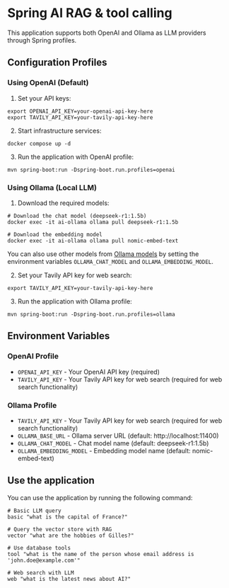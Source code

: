 # Spring AI RAG & tool calling

This application supports both OpenAI and Ollama as LLM providers through Spring profiles.

## Configuration Profiles

### Using OpenAI (Default)

1. Set your API keys:
```shell
export OPENAI_API_KEY=your-openai-api-key-here
export TAVILY_API_KEY=your-tavily-api-key-here
```

2. Start infrastructure services:
```shell
docker compose up -d
```

3. Run the application with OpenAI profile:
```shell
mvn spring-boot:run -Dspring-boot.run.profiles=openai
```

### Using Ollama (Local LLM)

1. Download the required models:
```shell
# Download the chat model (deepseek-r1:1.5b)
docker exec -it ai-ollama ollama pull deepseek-r1:1.5b

# Download the embedding model
docker exec -it ai-ollama ollama pull nomic-embed-text
```

You can also use other models from [Ollama models](https://ollama.com/models) by setting the environment variables `OLLAMA_CHAT_MODEL` and `OLLAMA_EMBEDDING_MODEL`.

2. Set your Tavily API key for web search:
```shell
export TAVILY_API_KEY=your-tavily-api-key-here
```

3. Run the application with Ollama profile:
```shell
mvn spring-boot:run -Dspring-boot.run.profiles=ollama
```

## Environment Variables

### OpenAI Profile
- `OPENAI_API_KEY` - Your OpenAI API key (required)
- `TAVILY_API_KEY` - Your Tavily API key for web search (required for web search functionality)

### Ollama Profile
- `TAVILY_API_KEY` - Your Tavily API key for web search (required for web search functionality)
- `OLLAMA_BASE_URL` - Ollama server URL (default: http://localhost:11400)
- `OLLAMA_CHAT_MODEL` - Chat model name (default: deepseek-r1:1.5b)
- `OLLAMA_EMBEDDING_MODEL` - Embedding model name (default: nomic-embed-text)

## Use the application

You can use the application by running the following command:

```shell
# Basic LLM query
basic "what is the capital of France?"

# Query the vector store with RAG
vector "what are the hobbies of Gilles?"

# Use database tools
tool "what is the name of the person whose email address is 'john.doe@example.com'"

# Web search with LLM
web "what is the latest news about AI?"
```
